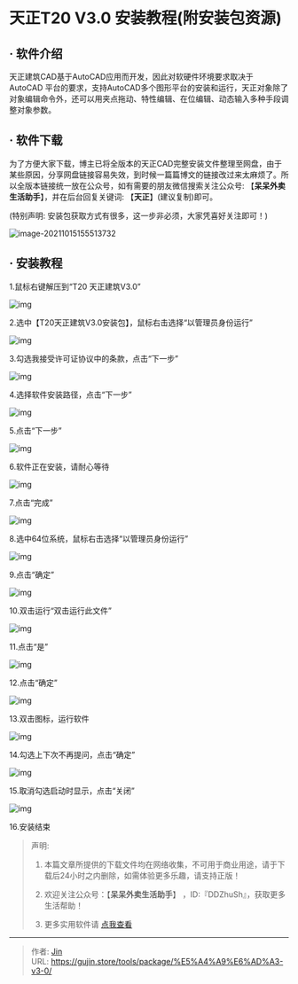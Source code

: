 # 天正T20 V3.0 安装教程(附安装包资源)


## · 软件介绍
天正建筑CAD基于AutoCAD应用而开发，因此对软硬件环境要求取决于 AutoCAD 平台的要求，支持AutoCAD多个图形平台的安装和运行，天正对象除了对象编辑命令外，还可以用夹点拖动、特性编辑、在位编辑、动态输入多种手段调整对象参数。

## · 软件下载
为了方便大家下载，博主已将全版本的天正CAD完整安装文件整理至网盘，由于某些原因，分享网盘链接容易失效，到时候一篇篇博文的链接改过来太麻烦了。所以全版本链接统一放在公众号，如有需要的朋友微信搜索关注公众号: 【**呆呆外卖生活助手**】，并在后台回复关键词: 【**天正**】(建议复制)即可。

(特别声明: 安装包获取方式有很多，这一步非必须，大家凭喜好关注即可！)

![image-20211015155513732](https://img.gujin.store/img/image-20211015155513732.png)

## · 安装教程

1.鼠标右键解压到“T20 天正建筑V3.0”

![img](https://img.gujin.store/img/v2-8c0950d3bbb64d36cf14d7d90da89e12_720w.png)



2.选中【T20天正建筑V3.0安装包】，鼠标右击选择“以管理员身份运行”

![img](https://img.gujin.store/img/v2-8bf314bef35784cae6fd2131cf0c5cf9_720w.png)



3.勾选我接受许可证协议中的条款，点击“下一步”

![img](https://img.gujin.store/img/v2-554dd788933c078f4dda5ba8c3ac4a47_720w.png)



4.选择软件安装路径，点击“下一步”

![img](https://img.gujin.store/img/v2-1226621ee2629c2989a09c05abb7041f_720w.png)



5.点击“下一步”

![img](https://img.gujin.store/img/v2-c6454c1a3416c1233b09b589957511de_720w.png)



6.软件正在安装，请耐心等待

![img](https://img.gujin.store/img/v2-884da8d26b74adc37a488c4bdbcf2b23_720w.png)



7.点击“完成”

![img](https://img.gujin.store/img/v2-b5110b3b0e7f907e618db18bd1501343_720w.png)

8.选中64位系统，鼠标右击选择“以管理员身份运行”

![img](https://img.gujin.store/img/v2-49638c53409352ae8b80ae8f5ef075f8_720w.png)



9.点击“确定”

![img](https://img.gujin.store/img/v2-39ce1570ea9b18eaa5706b9c7180c043_720w.png)



10.双击运行“双击运行此文件”

![img](https://img.gujin.store/img/v2-2d39b74c0d8a1c4cfe5a23b091fef343_720w.png)



11.点击“是”

![img](https://img.gujin.store/img/v2-470d9c2adf1be0e4fb3c1e63b5094b8b_720w.png)

12.点击“确定”

![img](https://img.gujin.store/img/v2-4f12acad08404ce0864ad8209ced5d22_720w.png)



13.双击图标，运行软件

![img](https://img.gujin.store/img/v2-f2b2e9785b560445ff52630a1aad5ae5_720w.png)



14.勾选上下次不再提问，点击“确定”

![img](https://img.gujin.store/img/v2-d2c3bfb1e4c95683ffcb8116efbb9b70_720w.png)



15.取消勾选启动时显示，点击“关闭”

![img](https://img.gujin.store/img/v2-aad05eb49ce643c0a4cfb1733d2c6ed4_720w.png)



16.安装结束




> 声明: 
>
> 1. 本篇文章所提供的下载文件均在网络收集，不可用于商业用途，请于下载后24小时之内删除，如需体验更多乐趣，请支持正版！
>
> 2. 欢迎关注公众号：【**呆呆外卖生活助手**】 ，ID:『DDZhuSh』，获取更多生活帮助！
>
> 3. 更多实用软件请  [点我查看](/tools)

---

> 作者: [Jin](https://img.gujin.store/img/favicon.ico)  
> URL: https://gujin.store/tools/package/%E5%A4%A9%E6%AD%A3-v3-0/  

